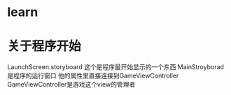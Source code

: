 #  learn


# 关于程序开始
LaunchScreen.storyboard 这个是程序最开始显示的一个东西
MainStroyborad 是程序的运行窗口 他的属性里直接连接到GameViewController
GameViewController是游戏这个view的管理者



